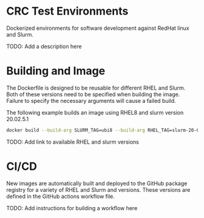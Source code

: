 # CRC Test Environments

Dockerized environments for software development against RedHat linux and Slurm.

TODO: Add a description here

# Building and Image

The Dockerfile is designed to be reusable for different RHEL and Slurm.
Both of these versions need to be specified when building the image.
Failure to specify the necessary arguments will cause a failed build.

The following example builds an image using RHEL8 and slurm version 20.02.5.1

```bash
docker build --build-arg SLURM_TAG=ubi8 --build-arg RHEL_TAG=slurm-20-02-5-1 .
```

TODO: Add link to available RHEL and slurm versions

# CI/CD

New images are automatically built and deployed to the GitHub package registry for 
a variety of RHEL and Slurm and versions. 
These versions are defined in the GitHub actions workflow file.

TODO: Add instructions for building a workflow here
